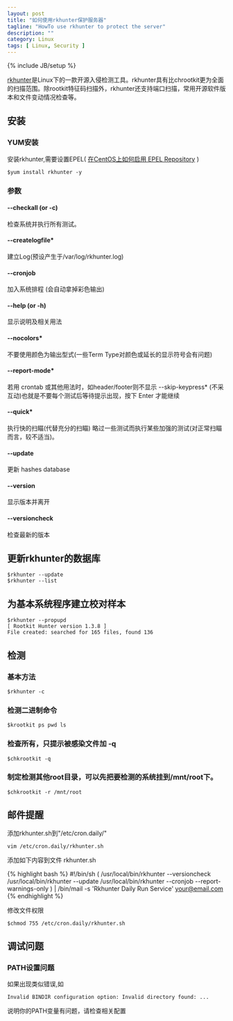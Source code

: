 ```yaml
---
layout: post
title: "如何使用rkhunter保护服务器"
tagline: "HowTo use rkhunter to protect the server"
description: ""
category: Linux
tags: [ Linux, Security ]
---
```

{% include JB/setup %}

[rkhunter](http://www.rootkit.nl/)是Linux下的一款开源入侵检测工具。rkhunter具有比chrootkit更为全面的扫描范围。除rootkit特征码扫描外，rkhunter还支持端口扫描，常用开源软件版本和文件变动情况检查等。

## 安装

### YUM安装

安装rkhunter,需要设置EPEL( [在CentOS上如何启用 EPEL Repository](/Linux/how-to-enable-epel-repository-for-centos/)  )

	$yum install rkhunter -y

### 参数

#### --checkall (or -c)

检查系统并执行所有测试。

#### --createlogfile*

建立Log(预设产生于/var/log/rkhunter.log)

#### --cronjob

加入系统排程 (会自动拿掉彩色输出)

#### --help (or -h)
显示说明及相关用法

#### --nocolors*
不要使用颜色为输出型式(一些Term Type对颜色或延长的显示符号会有问题)

#### --report-mode*
若用 crontab 或其他用法时，如header/footer则不显示
--skip-keypress*
(不采互动)也就是不要每个测试后等待提示出现，按下 Enter 才能继续

#### --quick*
执行快的扫瞄(代替充分的扫瞄) 略过一些测试而执行某些加强的测试(对正常扫瞄而言，较不适当)。

#### --update
更新 hashes database

#### --version
显示版本并离开

#### --versioncheck
检查最新的版本


## 更新rkhunter的数据库

	$rkhunter --update
	$rkhunter --list

## 为基本系统程序建立校对样本

	$rkhunter --propupd
	[ Rootkit Hunter version 1.3.8 ]
	File created: searched for 165 files, found 136
## 检测

### 基本方法

	$rkhunter -c

### 检测二进制命令

	$krootkit ps pwd ls  

### 检查所有，只提示被感染文件加 -q  

	$chkrootkit -q  

### 制定检测其他root目录，可以先把要检测的系统挂到/mnt/root下。  
	
	$chkrootkit -r /mnt/root  

## 邮件提醒

添加rkhunter.sh到"/etc/cron.daily/"

	vim /etc/cron.daily/rkhunter.sh

添加如下内容到文件 rkhunter.sh

{% highlight bash %}
#!/bin/sh
(
/usr/local/bin/rkhunter --versioncheck
/usr/local/bin/rkhunter --update
/usr/local/bin/rkhunter --cronjob --report-warnings-only
) | /bin/mail -s 'Rkhunter Daily Run Service' your@email.com
{% endhighlight %}

修改文件权限

	$chmod 755 /etc/cron.daily/rkhunter.sh

## 调试问题

### PATH设置问题

如果出现类似错误,如
	
	Invalid BINDIR configuration option: Invalid directory found: ...

说明你的PATH变量有问题，请检查相关配置

